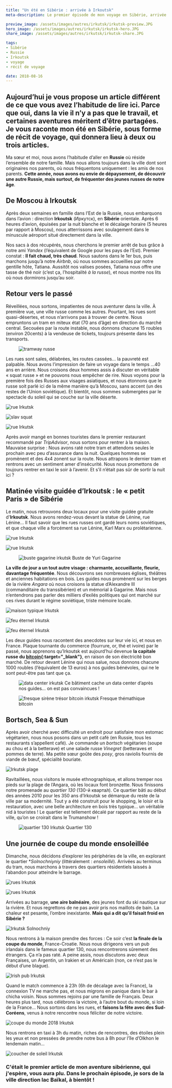 ```yaml
---
title: "Un été en Sibérie : arrivée à Irkoutsk"
meta-description: Le premier épisode de mon voyage en Sibérie, arrivée à Irkoutsk, petit Paris sibérien. 

preview_image: /assets/images/autres/irkutsk/irkutsk-preview.JPG
hero_image: /assets/images/autres/irkutsk/irkutsk-hero.JPG
share_image: /assets/images/autres/irkutsk/irkutsk-share.JPG

tags:
- Sibérie
- Russie
- Irkoutsk
- voyage
- récit de voyage

date: 2018-08-16
---
```

<h2 class="is-chapo">Aujourd’hui je vous propose un article différent de ce que vous avez l’habitude de lire ici. Parce que oui, dans la vie il n’y a pas que le travail, et certaines aventures méritent d’être partagées. Je vous raconte mon été en Sibérie, sous forme de récit de voyage, qui donnera lieu à deux ou trois articles. </h2> 

Ma sœur et moi, nous avons l’habitude d’aller en **Russie** où réside l’ensemble de notre famille. Mais nous allons toujours dans la ville dont sont originaires nos parents, où nous fréquentons uniquement : les amis de nos parents. **Cette année, nous avons eu envie de dépaysement, de découvrir une autre Russie, mais surtout, de fréquenter des jeunes russes de notre âge**. 

## De Moscou à Irkoutsk

Après deux semaines en famille dans l’Est de la Russie, nous embarquons dans l’avion : direction **Irkoutsk** (Иркутск), en **Sibérie** orientale. Après 6 heures d’avion, épuisées par la nuit blanche et le décalage horaire (5 heures par rapport à Moscou), nous atterrissons avec soulagement dans le minuscule aéroport situé directement dans la ville. 

Nos sacs à dos récupérés, nous cherchons le premier arrêt de bus grâce à notre ami *Yandex* (l’équivalent de Google pour les pays de l’Est). Premier constat : **Il fait chaud, très chaud**. Nous sautons dans le 1er bus, puis marchons jusqu’à notre *Airbnb*, où nous sommes accueillies par notre gentille hôte, Tatiana. Aussitôt nos valises posées, Tatiana nous offre une tasse de thé noir (c’est ça, l’hospitalité *à la russe*), et nous montre nos lits où nous dormirons jusqu’au soir. 

## Retour vers le passé

Réveillées, nous sortons, impatientes de nous aventurer dans la ville. À première vue, une ville russe comme les autres. Pourtant, les rues sont quasi-désertes, et nous n’arrivons pas à trouver de centre. Nous empruntons un tram en miteux état (70 ans d’âge) en direction du marché central. Secouées par la route instable, nous donnons chacune 15 roubles (environ 20cents) à la vendeuse de tickets, toujours présente dans les transports. 

<figure class="image">
    <img src="/assets/images/autres/irkutsk/irkutsk1.JPG" alt="tramway russe">
</figure>

Les rues sont sales, délabrées, les routes cassées… la pauvreté est palpable. Nous avons l’impression de faire un voyage dans le temps ...40 ans en arrière. Nous croisons deux hommes assis à discuter en véritable « squat russe » et ne pouvons nous empêcher de rire. Nous voyons pour la première fois des Russes aux visages asiatiques, et nous étonnons que le russe soit parlé ici de la même manière qu’à Moscou, sans accent (un des restes de l’Union soviétique). Et bientôt, nous sommes submergées par le spectacle du soleil qui se couche sur la ville déserte.

![rue Irkutsk](/assets/images/autres/irkutsk/irkutsk2.JPG)

![slav squat](/assets/images/autres/irkutsk/irkutsk3.JPG)

![rue Irkutsk](/assets/images/autres/irkutsk/irkutsk4.JPG)

Après avoir mangé en bonnes touristes dans le premier restaurant recommandé par *TripAdvisor*, nous sortons pour rentrer à la maison. Mauvaise surprise : Nous avons raté notre tram et attendons seules le prochain avec peu d’assurance dans la nuit. Quelques hommes se promènent et des 4x4 zonent sur la route. Nous attrapons le dernier tram et rentrons avec un sentiment amer d’insécurité. Nous nous promettons de toujours rentrer en taxi le soir à l’avenir. Et s’il n’était pas sûr de sortir la nuit ici ? 

## Matinée visite guidée d’Irkoutsk : le « petit Paris » de Sibérie

Le matin, nous retrouvons deux locaux pour une visite guidée gratuite d'**Irkoutsk**. Nous avons rendez-vous devant la statue de Lénine, rue Lénine… Il faut savoir que les rues russes ont gardé leurs noms soviétiques, et que chaque ville a forcément sa rue Lénine, Karl Marx ou prolétarienne. 

![rue Irkutsk](/assets/images/autres/irkutsk/irkutsk5.JPG)

![rue Irkutsk](/assets/images/autres/irkutsk/irkutsk6.JPG)

<figure class="image">
    <img src="/assets/images/autres/irkutsk/irkutsk7.JPG" alt="buste gagarine irkutsk">
    <span class="is-credits">Buste de Yuri Gagarine</span>
</figure>

**La ville de jour a un tout autre visage : charmante, accueillante, fleurie, davantage fréquentée**. Nous découvrons ses nombreuses églises, théâtres et anciennes habitations en bois. Les guides nous promènent sur les berges de la rivière *Angara* où nous croisons la statue d’Alexandre III (commanditaire du transsibérien) et un mémorial à Gagarine. Mais nous n’entendrons pas parler des milliers d’exilés politiques qui ont marché sur ces rives durant le régime soviétique, triste mémoire locale.

![maison typique Irkutsk](/assets/images/autres/irkutsk/irkutsk8.JPG)

![feu éternel Irkutsk](/assets/images/autres/irkutsk/irkutsk9.JPG)

![feu éternel Irkutsk](/assets/images/autres/irkutsk/irkutsk10.JPG)

Les deux guides nous racontent des anecdotes sur leur vie ici, et nous en France. Plaque tournante du commerce (fourrure, or, thé et ivoire) par le passé, nous apprenons qu’Irkoutsk est aujourd’hui devenue **la capitale russe du  [bitcoin](https://fr.wikipedia.org/wiki/Bitcoin){:target="_blank"}**, en raison de son électricité bon marché. De retour devant Lénine qui nous salue, nous donnons chacune 1000 roubles (l’équivalent de 13 euros) à nos guides bénévoles, qui ne le sont peut-être pas tant que ça. 

<figure class="image">
    <img src="/assets/images/autres/irkutsk/irkutsk11.JPG" alt="data center irkutsk">
    <span class="is-credits">Ce bâtiment cache un data center d’après nos guides… on est pas convaincues !</span>
</figure>

<figure class="image">
    <img src="/assets/images/autres/irkutsk/irkutsk12.JPG" alt="fresque sirène trésor bitcoin irkutsk">
    <span class="is-credits">Fresque thémathique bitcoin</span>
</figure>

## Bortsch, Sea & Sun

Après avoir cherché avec difficulté un endroit pour satisfaire mon estomac végétarien, nous nous posons dans un petit café (en Russie, tous les restaurants s’appellent café). Je commande un *bortsch* végétarien (soupe au chou et à la betterave) et une salade russe *Vinegret* (betteraves et pommes de terre). Ma petite sœur goûte des *posy*, gros raviolis fournis de viande de bœuf, spécialité bouriate.

![Irkutsk plage](/assets/images/autres/irkutsk/irkutsk13.JPG)

Ravitaillées, nous visitons le musée ethnographique, et allons tremper nos pieds sur la plage de l’Angara, où les locaux font bronzette. Nous finissons notre promenade au *quartier 130* (130-й кварта́л). Ce quartier bâti au début des années 2010 pour les 350 ans d’Irkoutsk se démarque du reste de la ville par sa modernité. Tout y a été construit pour le shopping, le loisir et la restauration, avec une belle architecture en bois très typique… un véritable nid à touristes ! Le quartier est tellement décalé par rapport au reste de la ville, qu’on se croirait dans le Trumanshow !

<figure class="image">
    <img src="/assets/images/autres/irkutsk/irkutsk14.JPG" alt="quartier 130 Irkutsk">
    <span class="is-credits">Quartier 130</span>
</figure>

## Une journée de coupe du monde ensoleillée

Dimanche, nous décidons d’explorer les périphéries de la ville, en explorant le quartier **Solnochniyniy* (littéralement : *ensoleillé*). Arrivées au terminus du tram, nous marchons à travers des quartiers résidentiels laissés à l’abandon pour atteindre le barrage.  

![rues Irkutsk](/assets/images/autres/irkutsk/irkutsk15.JPG)

![rues Irkutsk](/assets/images/autres/irkutsk/irkutsk16.JPG)

Arrivées au barrage, **une aire balnéaire**, des jeunes font du ski nautique sur la rivière. Et nous regrettons de ne pas avoir pris nos maillots de bain. La chaleur est pesante, l’ombre inexistante. **Mais qui a dit qu’il faisait froid en Sibérie ?** 

![Irkutsk Solnochniy](/assets/images/autres/irkutsk/irkutsk17.JPG)

Nous rentrons à la maison prendre des forces : Ce soir c’est **la finale de la coupe du monde**, France-Croatie. Nous nous dirigeons vers un pub irlandais dans le fameux quartier 130, nous rencontrerons sûrement des étrangers. Ça n’a pas raté. A peine assis, nous discutons avec deux Françaises, un Argentin, un Irakien et un Américain (non, ce n’est pas le début d’une blague).

![Irish pub Irkutsk](/assets/images/autres/irkutsk/irkutsk18.JPG)

Quand le match commence à 23h (6h de décalage avec la France), la connexion TV ne marche pas, et nous migrons en panique dans le bar à chicha voisin. Nous sommes rejoins par une famille de Français. Deux heures plus tard, nous célébrons la victoire, à l’autre bout du monde, si loin de la France… Nous sortons dans les rues, et **faisons la fête avec des Sud-Coréens**, venus à notre rencontre nous féliciter de notre victoire.

![coupe du monde 2018 Irkutsk](/assets/images/autres/irkutsk/irkutsk19.JPG)

Nous rentrons en taxi à 3h du matin, riches de rencontres, des étoiles plein les yeux et non pressées de prendre notre bus à 8h pour l’île d’Olkhon le lendemain matin… 

![coucher de soleil Irkutsk](/assets/images/autres/irkutsk/irkutsk20.JPG)


### C'était le premier article de mon aventure sibérienne, qui j'espère, vous aura plu. Dans le prochain épisode, je sors de la ville direction lac Baïkal, à bientôt !